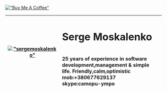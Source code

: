 <!-- # sergemoskalenko.github.io ## Welcome! -->
[!["Buy Me A Coffee"](https://www.buymeacoffee.com/assets/img/custom_images/orange_img.png)](https://www.buymeacoffee.com/sergemoskalenko)


| [!["sergemoskalenko"](https://avatars.githubusercontent.com/u/1941586?v=4)](https://github.com/sergemoskalenko) | <h1>Serge Moskalenko</h1><br> 25 years of experience in software development,management & simple life. Friendly,calm,optimistic<br> mob:+380677629137<br> skype:camopu-ympo |
|---|:---|


<!-- end -->
